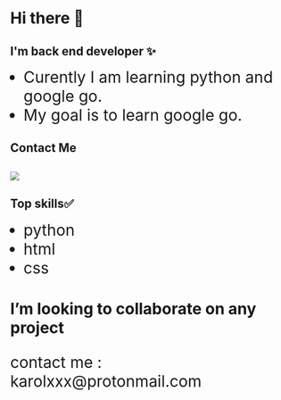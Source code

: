 <Head>
 <style>
.h2{
color:#ff9999
font-family:'Monospace', 'Lucida Console'
}
</style>
 </Head>

<body>
 <h1>Hi there 👋</h1>

<h2>I'm back end developer ✨</h2>
<ul>
 <li style='font-size:2em'> Curently I am learning python and google go.</li>
 <li style='font-size:2em'> My goal is to learn google go.</li>
</ul>
<h2> Contact Me<h2>
<a href='https://twitter.com/KKaprans'><img src="http://i.imgur.com/tXSoThF.png "></a>

<h2> Top skills✅</h2>

<ul>
 <li style='font-size:2em'>python</li>
 <li style='font-size:2em'>html</li>
 <li style='font-size:2em'>css</li>
</ul>

<h1>I’m looking to collaborate on any project</h1>

<p style='font-size:2em'>contact me : karolxxx@protonmail.com<p>
 </body>
